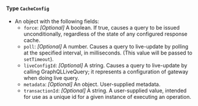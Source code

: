 #### Type `CacheConfig`

* An object with the following fields:
  * `force`: *_[Optional]_* A boolean. If true, causes a query to be issued unconditionally, regardless of the state of any configured response cache.
  * `poll`: *_[Optional]_* A number. Causes a query to live-update by polling at the specified interval, in milliseconds. (This value will be passed to `setTimeout`).
  * `liveConfigId`: *_[Optional]_* A string. Causes a query to live-update by calling GraphQLLiveQuery; it represents a configuration of gateway when doing live query.
  * `metadata`: *_[Optional]_* An object. User-supplied metadata.
  * `transactionId`: *_[Optional]_* A string. A user-supplied value, intended for use as a unique id for a given instance of executing an operation.
